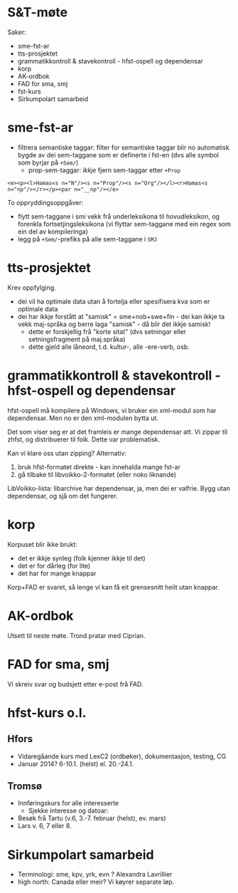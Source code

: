 # S&T-møte

Saker:
* sme-fst-ar
* tts-prosjektet
* grammatikkontroll & stavekontroll - hfst-ospell og dependensar
* korp
* AK-ordbok
* FAD for sma, smj
* fst-kurs
* Sirkumpolart samarbeid

# sme-fst-ar

* filtrera semantiske taggar: filter for semantiske taggar blir no automatisk
  bygde av dei sem-taggane som er definerte i fst-en (dvs alle symbol som
  byrjar på `+Sem/`)
    - prop-sem-taggar: *ikkje* fjern sem-taggar etter `+Prop`

```
<e><p><l>Hamas<s n="N"/><s n="Prop"/><s n="Org"/></l><r>Hamas<s n="np"/></r></p><par n="__np"/></e>
```

To oppryddingsoppgåver:
* flytt sem-taggane i smi vekk frå underleksikona til hovudleksikon, og forenkla
  fortsetjingsleksikona (vi flyttar sem-taggane med ein regex som ein del av
  kompileringa)
* legg på `+Sem/`-prefiks på alle sem-taggane i `SMJ`

# tts-prosjektet

Krev oppfylging.

* dei vil ha optimale data utan å fortelja eller spesifisera kva som er optimale data
* dei har ikkje forstått at "samisk" = sme+nob+swe+fin - dei kan ikkje ta vekk maj-språka og berre laga "samisk" - då blir det ikkje samisk!
    - dette er forskjellig frå "korte sitat" (dvs setningar eller setningsfragment på maj.språka)
    - dette gjeld alle låneord, t.d. kultur-, alle -ere-verb, osb.

# grammatikkontroll & stavekontroll - hfst-ospell og dependensar

hfst-ospell må kompilere på Windows, vi bruker ein xml-modul som har
dependensar. Men no er den xml-modulen bytta ut.

Det som viser seg er at det framleis er mange dependensar att.
Vi zippar til zhfst, og distribuerer til folk. Dette var problematisk.

Kan vi klare oss utan zipping? Alternativ:

1. bruk hfst-formatet direkte - kan innehalda mange fst-ar
1. gå tilbake til libvoikko-2-formatet (eller noko liknande)

LibVoikko-lista: libarchive har dependensar, ja, men dei er valfrie.
Bygg utan dependensar, og sjå om det fungerer.

# korp

Korpuset blir ikke brukt:
* det er ikkje synleg (folk kjenner ikkje til det)
* det er for dårleg (for lite)
* det har for mange knappar

Korp+FAD er svaret, så lenge vi kan få eit grensesnitt heilt utan knappar.

# AK-ordbok

Utsett til neste møte. Trond pratar med Ciprian.

# FAD for sma, smj

Vi skreiv svar og budsjett etter e-post frå FAD.

# hfst-kurs o.l.

## Hfors

* Vidaregåande kurs med LexC2 (ordbøker), dokumentasjon, testing, CG
* Januar 2014? 6-10.1. (helst) el. 20.-24.1.

## Tromsø

* Innføringskurs for alle interesserte
    - Sjekke interesse og datoar:
* Besøk frå Tartu (v.6, 3.-7. februar (helst), ev. mars)
* Lars v. 6, 7 eller 8.

# Sirkumpolart samarbeid

* Terminologi: sme, kpv, yrk, evn ? Alexandra Lavrillier
* high north: Canada eller meir? Vi køyrer separate løp.

